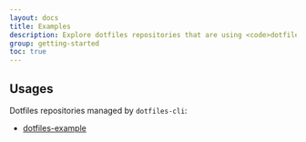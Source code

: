 ```yaml
---
layout: docs
title: Examples
description: Explore dotfiles repositories that are using <code>dotfiles-cli</code>.
group: getting-started
toc: true
---
```


## Usages

Dotfiles repositories managed by `dotfiles-cli`:

- <a href="https://github.com/ZachiNachshon/dotfiles-example" target="_blank">dotfiles-example</a>
